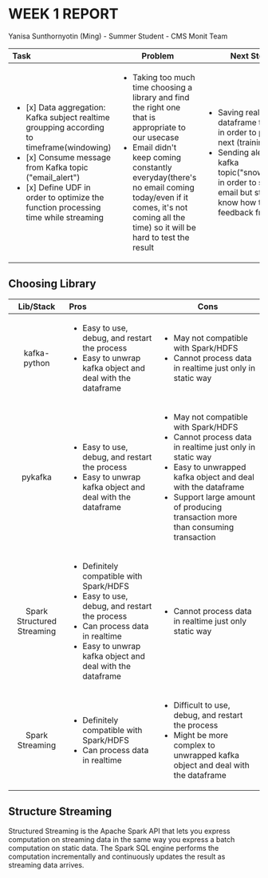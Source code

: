 WEEK 1 REPORT
==============
Yanisa Sunthornyotin (Ming) - Summer Student - CMS Monit Team

|        Task        |  Problem  | Next Step  | 
|:--------|------------| ------------|
| <ul><li>[x] Data aggregation: Kafka subject realtime groupping according to timeframe(windowing)</li><li>[x] Consume message from Kafka topic ("email_alert")</li><li>[x] Define UDF in order to optimize the function processing time while streaming</li></ul>| <ul><li> Taking too much time choosing a library and find the right one that is appropriate to our usecase</li><li> Email didn't keep coming constantly everyday(there's no email coming today/even if it comes, it's not coming all the time) so it will be hard to test the result</li><ul> | <ul><li>Saving realtime dataframe to HDFS in order to process next (training data)</li> <li> Sending alert to kafka topic("snow_ticket") in order to send an email but still don't know how to get feedback from user</li><ul> |

Choosing Library
--------------
|Lib/Stack|        Pros        |  Cons  |
|:----:|:--------|------------| 
| kafka-python     | <ul><li>Easy to use, debug, and restart the process</li><li>Easy to unwrap kafka object and deal with the dataframe</li></ul>| <ul><li>May not compatible with Spark/HDFS</li><li> Cannot process data in realtime just only in static way</li><ul> |
| pykafka     | <ul><li>Easy to use, debug, and restart the process</li><li>Easy to unwrap kafka object and deal with the dataframe</li></ul>| <ul><li>May not compatible with Spark/HDFS</li><li> Cannot process data in realtime just only in static way</li><li>Easy to unwrapped kafka object and deal with the dataframe</li><li>Support large amount of producing transaction more than consuming transaction</li><ul> |
| Spark Structured Streaming     |  <ul><li> Definitely compatible with Spark/HDFS</li><li>Easy to use, debug, and restart the process</li><li> Can process data in realtime</li><li>Easy to unwrap kafka object and deal with the dataframe</li><ul> |<ul><li> Cannot process data in realtime just only static way</li></ul>| 
| Spark Streaming     |  <ul><li> Definitely compatible with Spark/HDFS</li><li> Can process data in realtime</li><ul> |<ul><li>Difficult to use, debug, and restart the process</li><li>Might be more complex to unwrapped kafka object and deal with the dataframe</li></ul>| 
    
Structure Streaming    
--------------
Structured Streaming is the Apache Spark API that lets you express computation on streaming data in the same way you express a batch computation on static data. The Spark SQL engine performs the computation incrementally and continuously updates the result as streaming data arrives.